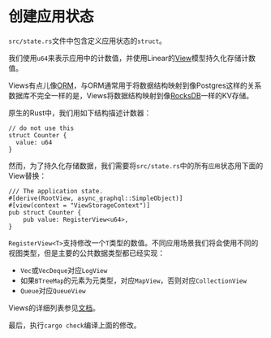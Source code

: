 # 创建应用状态

`src/state.rs`文件中包含定义应用状态的`struct`。

我们使用`u64`来表示应用中的计数值，并使用Linear的[View](https://linera-dev.respeer.ai/#/zh_CN/advanced_topics/views)模型持久化存储计数值。

Views有点儿像[ORM](https://en.wikipedia.org/wiki/Object–relational_mapping)，与ORM通常用于将数据结构映射到像Postgres这样的关系数据库不完全一样的是，Views将数据结构映射到像[RocksDB](https://rocksdb.org/)一样的KV存储。

原生的Rust中，我们用如下结构描述计数器：

```terminal
// do not use this
struct Counter {
  value: u64
}
```

然而，为了持久化存储数据，我们需要将`src/state.rs`中的所有`应用`状态用下面的View替换：

```terminal
/// The application state.
#[derive(RootView, async_graphql::SimpleObject)]
#[view(context = "ViewStorageContext")]
pub struct Counter {
    pub value: RegisterView<u64>,
}
```


`RegisterView<T>`支持修改一个`T`类型的数值。不同应用场景我们将会使用不同的视图类型，但是主要的公共数据类型都已经实现：

- `Vec`或`VecDeque`对应`LogView`
- 如果`BTreeMap`的元素为元类型，对应`MapView`，否则对应`CollectionView`
- `Queue`对应`QueueView`

Views的详细列表参见[文档](zh_CN/developers/advanced_topics/views.md)。

最后，执行`cargo check`编译上面的修改。
